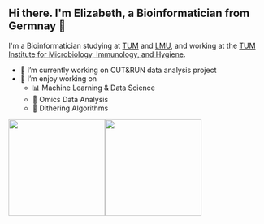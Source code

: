 ## Hi there. I'm Elizabeth, a Bioinformatician from Germnay 👋

I'm a Bioinformatician studying at [TUM](https://www.tum.de/en/) and [LMU](https://www.lmu.de/en/), and working at the [TUM Institute for Microbiology, Immunology, and Hygiene](https://www.mri.tum.de/mikrobiologie).

<!-- **Elizabeth-Flx/elizabeth-flx** is a ✨ _special_ ✨ repository because its `README.md` (this file) appears on your GitHub profile. -->

<!-- Here are some ideas to get you started: -->

- 🔭 I’m currently working on CUT&RUN data analysis project
- 🌱 I’m enjoy working on 
    - 📊 Machine Learning & Data Science
    - 🧬 Omics Data Analysis
    - 🏁 Dithering Algorithms



<div style="display: flex; align-items: center;">
  <img src="https://github-readme-stats.vercel.app/api/top-langs/?username=elizabeth-flx&theme=tokyonight&show_icons=true&hide_border=true&layout=compact&&hide=jupyter%20notebook" style="height: 190px;"/>
  <img src="https://github-readme-streak-stats.herokuapp.com/?user=elizabeth-flx&theme=tokyonight&hide_border=true" style="height: 190px;"/>
</div>

<!-- - 👯 I’m looking to collaborate on ...
- 🤔 I’m looking for help with ...
- 💬 Ask me about ...
- 📫 How to reach me: ...
- 😄 Pronouns: she/her
- ⚡ Fun fact: ... -->

<!-- 
### Programming Languages



### Skills:

[![NumPy](https://img.shields.io/badge/NumPy-4DABCF?logo=numpy&logoColor=fff)](#)
[![Pandas](https://img.shields.io/badge/Pandas-150458?logo=pandas&logoColor=fff)](#)
![Tensorflow](https://img.shields.io/badge/TensorFlow-FF3F06?style=for-the-badge&logo=tensorflow&logoColor=white)
![Keras](https://img.shields.io/badge/Keras-%23D00000.svg?style=for-the-badge&logo=Keras&logoColor=white)
![Pytorch](https://img.shields.io/badge/PyTorch-EE4C2C?style=for-the-badge&logo=pytorch&logoColor=white)
![DESeq2](https://img.shields.io/badge/DESeq2-00a843?style=for-the-badge&logo=R&logoColor=white) 

-->